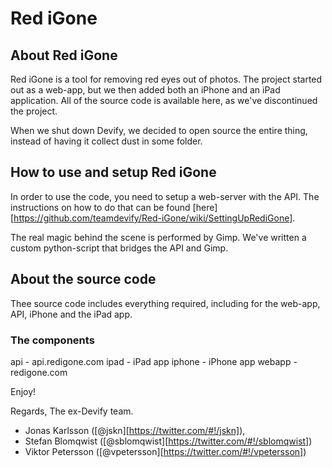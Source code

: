 # Red iGone

## About Red iGone
Red iGone is a tool for removing red eyes out of photos.
The project started out as a web-app, but we then added
both an iPhone and an iPad application. All of the source
code is available here, as we've discontinued the project.

When we shut down Devify, we decided to open source
the entire thing, instead of having it collect dust in
some folder.

## How to use and setup Red iGone
In order to use the code, you need to setup a web-server
with the API. The instructions on how to do that can be
found [here][https://github.com/teamdevify/Red-iGone/wiki/SettingUpRediGone].

The real magic behind the scene is performed by Gimp. 
We've written a custom python-script that bridges the API
and Gimp. 

## About the source code
Thee source code includes everything required, including
for the web-app, API, iPhone and the iPad app.

### The components
api - api.redigone.com
ipad - iPad app
iphone - iPhone app
webapp - redigone.com


Enjoy!

Regards,
The ex-Devify team.
* Jonas Karlsson ([@jskn][https://twitter.com/#!/jskn]),
* Stefan Blomqwist ([@sblomqwist][https://twitter.com/#!/sblomqwist]) 
* Viktor Petersson ([@vpetersson][https://twitter.com/#!/vpetersson])
